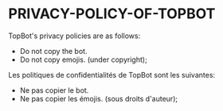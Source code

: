 # PRIVACY-POLICY-OF-TOPBOT

TopBot's privacy policies are as follows:
- Do not copy the bot.
- Do not copy emojis. (under copyright);

Les politiques de confidentialités de TopBot sont les suivantes:
- Ne pas copier le bot.
- Ne pas copier les émojis. (sous droits d'auteur);
